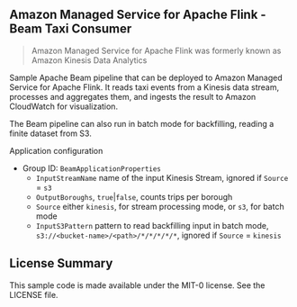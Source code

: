 ## Amazon Managed Service for Apache Flink - Beam Taxi Consumer

> Amazon Managed Service for Apache Flink was formerly known as Amazon Kinesis Data Analytics

Sample Apache Beam pipeline that can be deployed to Amazon Managed Service for Apache Flink. 
It reads taxi events from a Kinesis data stream, processes and aggregates them, and ingests the result to Amazon CloudWatch for visualization.

The Beam pipeline can also run in batch mode for backfilling, reading a finite dataset from S3.

Application configuration

* Group ID: `BeamApplicationProperties`
  * `InputStreamName` name of the input Kinesis Stream, ignored if `Source` = `s3`
  * `OutputBoroughs`, `true`|`false`, counts trips per borough
  * `Source` either `kinesis`, for stream processing mode, or `s3`, for batch mode
  * `InputS3Pattern` pattern to read backfilling input in batch mode, `s3://<bucket-name>/<path>/*/*/*/*/*`, ignored if `Source` = `kinesis`

## License Summary

This sample code is made available under the MIT-0 license. See the LICENSE file.
